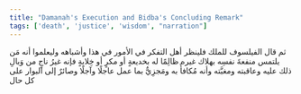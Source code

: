 ```yaml
---
title: "Damanah's Execution and Bidba's Concluding Remark"
tags: ['death', 'justice', 'wisdom', "narration"]
---
```


 ثم قال الفيلسوف للملك فلينظر أهل التفكر في الأمور في هذا وأشباهه وليعلموا أنه مَن يلتمس منفعةَ نفسِه بهلاك غيره  ظالِمًا له بخديعةٍ أو مكرٍ أو خِلابةٍ  فإنه غيرُ ناجٍ من وَبالِ ذلك عليه وعاقبته ومغبَّته وأنه مُكافأٌ به ومَجزِيٌّ بما عمل عاجلًا وآجلًا وصائرٌ إلى البوار على كل حال
